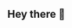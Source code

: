 ## Hey there 👋

<!--
My name is Chanty and this is my Github profile ![emoticon](https://github.com/user-attachments/assets/db917462-0116-4b73-8ec0-6d5110334b79)


- 🔭 I’m currently working on ...
- 🌱 I’m currently learning ...
- 👯 I’m looking to collaborate on ...
- 🤔 I’m looking for help with ...
- 💬 Ask me about ...
- 📫 How to reach me: ...
- 😄 Pronouns: ...
- ⚡ Fun fact: ...
-->
